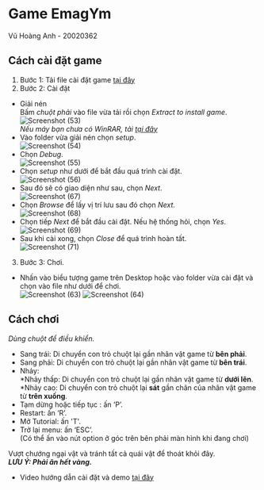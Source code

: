 # Game EmagYm
Vũ Hoàng Anh - 20020362

## Cách cài đặt game
1. Bước 1: Tải file cài đặt game [tại đây](https://drive.google.com/file/d/1z7cK8Qb0vUpHucAuS4HHcTxncpQZde2F/view?usp=sharing)   
2. Bước 2: Cài đặt
+ Giải nén  
  Bấm *chuột phải* vào file vừa tải rồi chọn *Extract to install game*.  
  ![Screenshot (53)](https://user-images.githubusercontent.com/79706035/115964632-9d00b200-a54f-11eb-9464-d2b0fc85d485.png)  
    *Nếu máy bạn chưa có WinRAR, tải [tại đây](https://download.com.vn/winrar-5250)*
+ Vào folder vừa giải nén chọn *setup*.  
![Screenshot (54)](https://user-images.githubusercontent.com/79706035/115964707-efda6980-a54f-11eb-811a-21f7acaa8491.png)  
+ Chọn *Debug*.  
![Screenshot (55)](https://user-images.githubusercontent.com/79706035/115964725-fbc62b80-a54f-11eb-8785-b929f60563c3.png)  
+ Chọn *setup* như dưới để bắt đầu quá trình cài đặt.  
![Screenshot (56)](https://user-images.githubusercontent.com/79706035/115964734-05e82a00-a550-11eb-9cfd-28ee3693d207.png)  
+ Sau đó sẽ có giao diện như sau, chọn *Next*.  
![Screenshot (67)](https://user-images.githubusercontent.com/79706035/116057149-b6694180-a6a8-11eb-82bb-8a24f2f77bd8.png)   
+ Chọn *Browse* để lấy vị trí lưu sau đó chọn *Next*.  
![Screenshot (68)](https://user-images.githubusercontent.com/79706035/116057212-c97c1180-a6a8-11eb-96bd-f3d06bccb6c8.png)     
+ Chọn tiếp *Next* để bắt đầu cài đặt. Nếu hệ thống hỏi, chọn *Yes*.  
![Screenshot (69)](https://user-images.githubusercontent.com/79706035/116057276-da2c8780-a6a8-11eb-9e1b-144271881d1f.png)  
+ Sau khi cài xong, chọn *Close* để quá trình hoàn tất.  
![Screenshot (71)](https://user-images.githubusercontent.com/79706035/116057339-e9133a00-a6a8-11eb-930b-9306b30eee41.png)  
3. Bước 3: Chơi.
+ Nhấn vào biểu tượng game trên Desktop hoặc vào folder vừa cài đặt và chọn vào file như dưới để chơi.  
![Screenshot (63)](https://user-images.githubusercontent.com/79706035/115964787-4647a800-a550-11eb-9ee5-c5206ca9bb87.png)
![Screenshot (64)](https://user-images.githubusercontent.com/79706035/115968182-c2e28280-a560-11eb-8ca9-16371e313404.png)  
## Cách chơi
*Dùng chuột để điều khiển.*
+ Sang trái: Di chuyển con trỏ chuột lại gần nhân vật game từ **bên phải**.
+ Sang phải: Di chuyển con trỏ chuột lại gần nhân vật game từ **bên trái**.
+ Nhảy:  
    *Nhảy thấp: Di chuyển con trỏ chuột lại gần nhân vật game từ **dưới lên**.  
    *Nhảy cao: Di chuyển con trỏ chuột lại **sát** gần chân của nhân vật game từ **trên xuống**.  
+ Tạm dừng hoặc tiếp tục : ấn ‘P’.  
+ Restart: ấn ‘R’.  
+ Mở Tutorial: ấn 'T'.  
+ Trở lại menu: ấn ‘ESC’.  
(Có thể ấn vào nút option ở góc trên bên phải màn hình khi đang chơi)  

Vượt chướng ngại vật và tránh tất cả quái vật để thoát khỏi đây.  
***LƯU Ý: Phải ăn hết vàng.***

- Video hướng dẫn cài đặt và demo [tại đây](https://www.youtube.com/watch?v=jcp6bXBTiOQ)  

